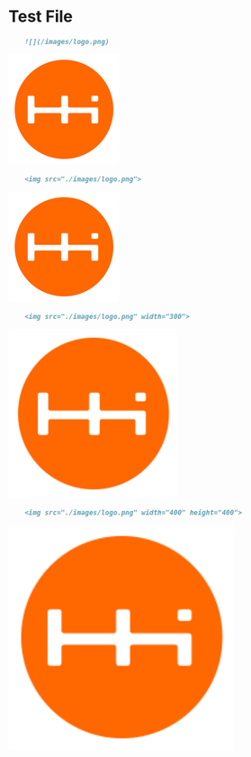 # Test File

```md
    ![](/images/logo.png)
```
![](/images/logo.png)


```md
    <img src="./images/logo.png">
```
<img src="./images/logo.png">

```md
    <img src="./images/logo.png" width="300">
```
<img src="./images/logo.png" width="300">

```md
    <img src="./images/logo.png" width="400" height="400">
```
<img src="./images/logo.png" width="400" height="400">